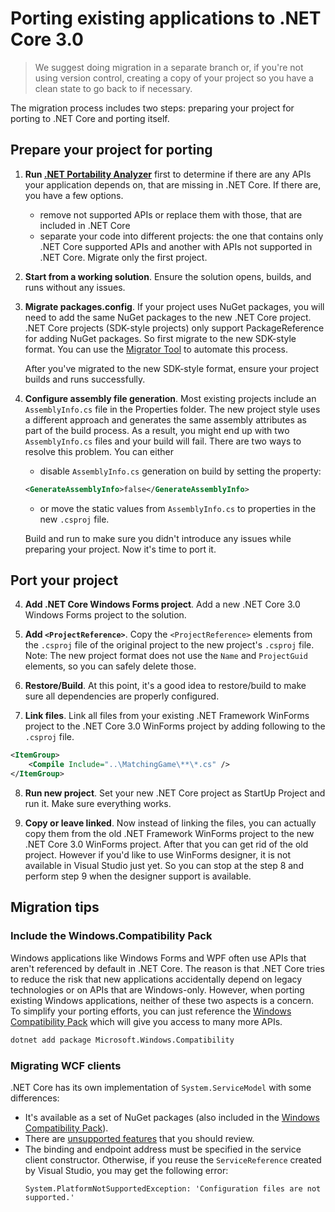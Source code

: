# Porting existing applications to .NET Core 3.0

>We suggest doing migration in a separate branch or, if you're not using
>version control, creating a copy of your project so you have a clean state to
>go back to if necessary.

The migration process includes two steps: preparing your project for porting to
.NET Core and porting itself.

## Prepare your project for porting

1. **Run [.NET Portability Analyzer][apiport]** first to determine if there are
   any APIs your application depends on, that are missing in .NET Core. If there
   are, you have a few options.
	* remove not supported APIs or replace them with those, that are included in
     .NET Core
	* separate your code into different projects: the one that contains only .NET
     Core supported APIs and another with APIs not supported in .NET Core. Migrate
     only the first project.

2. **Start from a working solution**. Ensure the solution opens, builds, and
   runs without any issues.

3. **Migrate packages.config**. If your project uses NuGet packages, you will
   need to add the same NuGet packages to the new .NET Core project. .NET Core
   projects (SDK-style projects) only support PackageReference for adding NuGet
   packages. So first migrate to the new SDK-style format. You can use the
   [Migrator Tool][migrator-tool] to automate this process.
   
   After you've migrated to the new SDK-style format, ensure your project builds
   and runs successfully.

4. **Configure assembly file generation**. Most existing projects include an
   `AssemblyInfo.cs` file in the Properties folder. The new project style uses a
   different approach and generates the same assembly attributes as part of the
   build process. As a result, you might end up with two `AssemblyInfo.cs` files
   and your build will fail. There are two ways to resolve this problem. You can
   either 
   * disable `AssemblyInfo.cs` generation on build by setting the property:
    ```xml
    <GenerateAssemblyInfo>false</GenerateAssemblyInfo>
    ```
    * or move the static values from `AssemblyInfo.cs` to properties in the new
     `.csproj` file.

    Build and run to make sure you didn't introduce any issues while preparing
    your project. Now it's time to port it.

## Port your project
4. **Add .NET Core Windows Forms project**. Add a new .NET Core 3.0 Windows
   Forms project to the solution.

5. **Add `<ProjectReference>`**. Copy the `<ProjectReference>` elements from the
   `.csproj` file of the original project to the new project's `.csproj` file.
   Note: The new project format does not use the `Name` and `ProjectGuid`
   elements, so you can safely delete those.

6. **Restore/Build**. At this point, it's a good idea to restore/build to
   make sure all dependencies are properly configured.

7. **Link files**. Link all files from your existing .NET Framework WinForms project to the .NET Core 3.0 WinForms project by adding following to the `.csproj` file.

```xml
<ItemGroup>
    <Compile Include="..\MatchingGame\**\*.cs" />
</ItemGroup>
```

8. **Run new project**. Set your new .NET Core project as StartUp Project and run it. Make sure everything works.

9. **Copy or leave linked**. Now instead of linking the files, you can actually copy them from the old .NET Framework WinForms project to the new .NET Core 3.0 WinForms project. After that you can get rid of the old project. However if you'd like to use WinForms designer, it is not available in Visual Studio just yet. So you can stop at the step 8 and perform step 9 when the designer support is available.

## Migration tips

### Include the Windows.Compatibility Pack

Windows applications like Windows Forms and WPF often use APIs that aren't
referenced by default in .NET Core. The reason is that .NET Core tries to reduce
the risk that new applications accidentally depend on legacy technologies or on
APIs that are Windows-only. However, when porting existing Windows applications,
neither of these two aspects is a concern. To simplify your porting efforts, you
can just reference the [Windows Compatibility Pack][compat-pack] which will give
you access to many more APIs.

```cmd
dotnet add package Microsoft.Windows.Compatibility
```

### Migrating WCF clients

.NET Core has its own implementation of `System.ServiceModel` with some
differences:

* It's available as a set of NuGet packages (also included in the [Windows
  Compatibility Pack][compat-pack]).
* There are [unsupported features][wcf-supported] that you should review.
* The binding and endpoint address must be specified in the service client
  constructor. Otherwise, if you reuse the `ServiceReference` created by Visual
  Studio, you may get the following error:
  ```
  System.PlatformNotSupportedException: 'Configuration files are not supported.'
  ```

[apiport]: https://blogs.msdn.microsoft.com/dotnet/2018/08/08/are-your-windows-forms-and-wpf-applications-ready-for-net-core-3-0/
[migrator-tool]: https://docs.microsoft.com/en-us/nuget/reference/migrate-packages-config-to-package-reference
[compat-pack]: https://docs.microsoft.com/en-us/dotnet/core/porting/windows-compat-pack
[wcf-supported]: https://github.com/dotnet/wcf/blob/master/release-notes/SupportedFeatures-v2.1.0.md